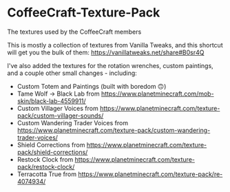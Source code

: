 # CoffeeCraft-Texture-Pack
The textures used by the CoffeeCraft members

This is mostly a collection of textures from Vanilla Tweaks, and this shortcut will get you the bulk of them: <https://vanillatweaks.net/share#B0sr4Q>

I've also added the textures for the rotation wrenches, custom paintings, and a couple other small changes - including:

* Custom Totem and Paintings (built with boredom 🙃)
* Tame Wolf -> Black Lab from <https://www.planetminecraft.com/mob-skin/black-lab-4559911/>
* Custom Villager Voices from <https://www.planetminecraft.com/texture-pack/custom-villager-sounds/>
* Custom Wandering Trader Voices from <https://www.planetminecraft.com/texture-pack/custom-wandering-trader-voices/>
* Shield Corrections from <https://www.planetminecraft.com/texture-pack/shield-corrections/>
* Restock Clock from <https://www.planetminecraft.com/texture-pack/restock-clock/>
* Terracotta True from <https://www.planetminecraft.com/texture-pack/re-4074934/>